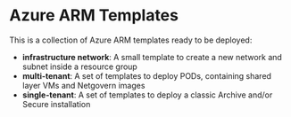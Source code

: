 # Azure ARM Templates

This is a collection of Azure ARM templates ready to be deployed:

* **infrastructure network**: A small template to create a new network and subnet inside a resource group
* **multi-tenant**: A set of templates to deploy PODs, containing shared layer VMs and Netgovern images 
* **single-tenant**: A set of templates to deploy a classic Archive and/or Secure installation